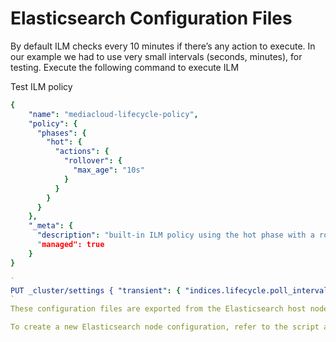 # Elasticsearch Configuration Files

By default ILM checks every 10 minutes if there’s any action to execute. In our example we had to use very small intervals (seconds, minutes), for testing.
Execute the following command to execute ILM

Test ILM policy

```yaml
{
    "name": "mediacloud-lifecycle-policy",
    "policy": {
      "phases": {
        "hot": {
          "actions": {
            "rollover": {
              "max_age": "10s"
            }
          }
        }
      }
    },
    "_meta": {
      "description": "built-in ILM policy using the hot phase with a rollover of 10s,
      "managed": true
    }
}

`
PUT _cluster/settings { "transient": { "indices.lifecycle.poll_interval": "15s"  } }
`
These configuration files are exported from the Elasticsearch host nodes as reference for the existing configuration.

To create a new Elasticsearch node configuration, refer to the script at `docker/elastic-deploy.sh`
